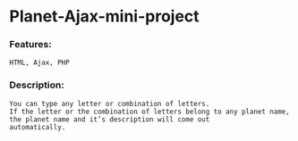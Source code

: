 # Planet-Ajax-mini-project
### Features: 
    HTML, Ajax, PHP
### Description:
    You can type any letter or combination of letters.
    If the letter or the combination of letters belong to any planet name, the planet name and it’s description will come out       automatically.
